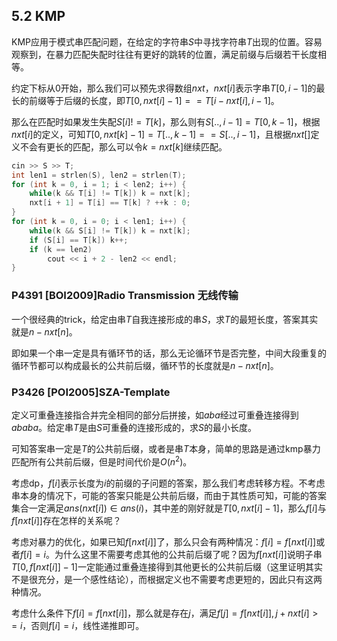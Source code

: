 ## 5.2 KMP

KMP应用于模式串匹配问题，在给定的字符串$S$中寻找字符串$T$出现的位置。容易观察到，在暴力匹配失配时往往有更好的跳转的位置，满足前缀与后缀若干长度相等。

约定下标从0开始，那么我们可以预先求得数组$nxt$，$nxt[i]$表示字串$T[0, i - 1]$的最长的前缀等于后缀的长度，即$T[0, nxt[i] - 1] == T[i - nxt[i], i - 1]$。

那么在匹配时如果发生失配$S[i]!=T[k]$，那么则有$S[.., i - 1] = T[0, k - 1]$，根据$nxt[i]$的定义，可知$T[0, nxt[k] - 1] = T[.., k - 1] == S[.., i - 1]$，且根据$nxt[]$定义不会有更长的匹配，那么可以令$k = nxt[k]$继续匹配。

```c++
cin >> S >> T;
int len1 = strlen(S), len2 = strlen(T);
for (int k = 0, i = 1; i < len2; i++) {
    while(k && T[i] != T[k]) k = nxt[k];
    nxt[i + 1] = T[i] == T[k] ? ++k : 0;
}
for (int k = 0, i = 0; i < len1; i++) {
    while(k && S[i] != T[k]) k = nxt[k];
    if (S[i] == T[k]) k++;
    if (k == len2)
        cout << i + 2 - len2 << endl;
}
```

### P4391 \[BOI2009\]Radio Transmission 无线传输

一个很经典的trick，给定由串$T$自我连接形成的串$S$，求$T$的最短长度，答案其实就是$n - nxt[n]$。

即如果一个串一定是具有循环节的话，那么无论循环节是否完整，中间大段重复的循环节都可以构成最长的公共前后缀，循环节的长度就是$n - nxt[n]$。

### P3426 \[POI2005\]SZA-Template

定义可重叠连接指合并完全相同的部分后拼接，如$aba$经过可重叠连接得到$ababa$。给定串$T$是由$S$可重叠的连接形成的，求$S$的最小长度。

可知答案串一定是$T$的公共前后缀，或者是串$T$本身，简单的思路是通过kmp暴力匹配所有公共前后缀，但是时间代价是$O(n^{2})$。

考虑dp，$f[i]$表示长度为$i$的前缀的子问题的答案，那么我们考虑转移方程。不考虑串本身的情况下，可能的答案只能是公共前后缀，而由于其性质可知，可能的答案集合一定满足$ans(nxt[i]) \in ans(i)$，其中差的刚好就是$T[0, nxt[i] - 1]$，那么$f[i]$与$f[nxt[i]]$存在怎样的关系呢？

考虑对暴力的优化，如果已知$f[nxt[i]]$了，那么只会有两种情况：$f[i] = f[nxt[i]]$或者$f[i] = i$。为什么这里不需要考虑其他的公共前后缀了呢？因为$f[nxt[i]]$说明子串$T[0, f[nxt[i]] - 1]$一定能通过重叠连接得到其他更长的公共前后缀（这里证明其实不是很充分，是一个感性结论），而根据定义也不需要考虑更短的，因此只有这两种情况。

考虑什么条件下$f[i] = f[nxt[i]]$，那么就是存在$j$，满足$f[j] = f[nxt[i]], j + nxt[i] >= i$，否则$f[i] = i$，线性递推即可。